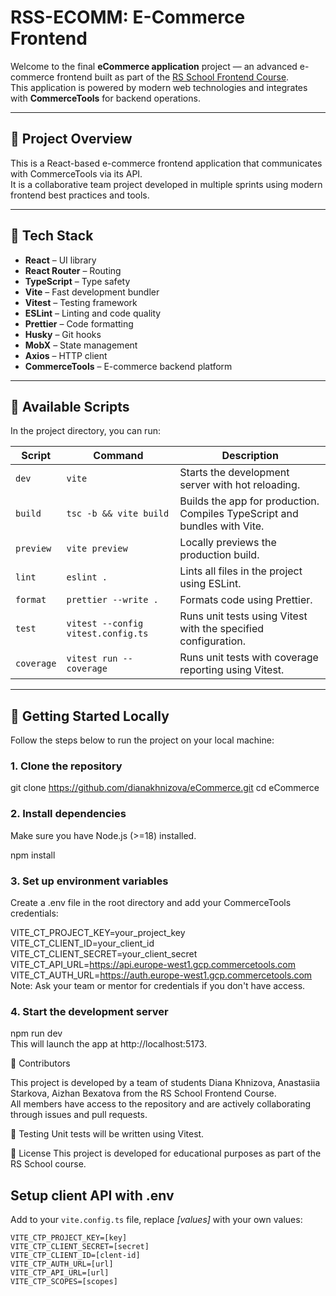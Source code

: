 # RSS-ECOMM: E-Commerce Frontend

Welcome to the final **eCommerce application** project — an advanced e-commerce frontend built as part of the [RS School Frontend Course](https://rs.school/js/).  
This application is powered by modern web technologies and integrates with **CommerceTools** for backend operations.

---

## 📌 Project Overview

This is a React-based e-commerce frontend application that communicates with CommerceTools via its API.  
It is a collaborative team project developed in multiple sprints using modern frontend best practices and tools.

---

## 🧰 Tech Stack

- **React** – UI library
- **React Router** – Routing
- **TypeScript** – Type safety
- **Vite** – Fast development bundler
- **Vitest** – Testing framework
- **ESLint** – Linting and code quality
- **Prettier** – Code formatting
- **Husky** – Git hooks
- **MobX** – State management
- **Axios** – HTTP client
- **CommerceTools** – E-commerce backend platform

---

## 📜 Available Scripts

In the project directory, you can run:

| Script     | Command                            | Description                                                               |
| ---------- | ---------------------------------- | ------------------------------------------------------------------------- |
| `dev`      | `vite`                             | Starts the development server with hot reloading.                         |
| `build`    | `tsc -b && vite build`             | Builds the app for production. Compiles TypeScript and bundles with Vite. |
| `preview`  | `vite preview`                     | Locally previews the production build.                                    |
| `lint`     | `eslint .`                         | Lints all files in the project using ESLint.                              |
| `format`   | `prettier --write .`               | Formats code using Prettier.                                              |
| `test`     | `vitest --config vitest.config.ts` | Runs unit tests using Vitest with the specified configuration.            |
| `coverage` | `vitest run --coverage`            | Runs unit tests with coverage reporting using Vitest.                     |

---

## 🚀 Getting Started Locally

Follow the steps below to run the project on your local machine:

### 1. Clone the repository

git clone https://github.com/dianakhnizova/eCommerce.git
cd eCommerce

### 2. Install dependencies

Make sure you have Node.js (>=18) installed.

npm install

### 3. Set up environment variables

Create a .env file in the root directory and add your CommerceTools credentials:

VITE_CT_PROJECT_KEY=your_project_key  
VITE_CT_CLIENT_ID=your_client_id  
VITE_CT_CLIENT_SECRET=your_client_secret  
VITE_CT_API_URL=https://api.europe-west1.gcp.commercetools.com  
VITE_CT_AUTH_URL=https://auth.europe-west1.gcp.commercetools.com  
Note: Ask your team or mentor for credentials if you don't have access.

### 4. Start the development server

npm run dev  
This will launch the app at http://localhost:5173.

👥 Contributors

This project is developed by a team of students Diana Khnizova, Anastasiia Starkova, Aizhan Bexatova from the RS School Frontend Course.  
All members have access to the repository and are actively collaborating through issues and pull requests.

🧪 Testing
Unit tests will be written using Vitest.

📄 License
This project is developed for educational purposes as part of the RS School course.

## Setup client API with .env

Add to your `vite.config.ts` file, replace <i>[values]</i> with your own values:

```
VITE_CTP_PROJECT_KEY=[key]
VITE_CTP_CLIENT_SECRET=[secret]
VITE_CTP_CLIENT_ID=[clent-id]
VITE_CTP_AUTH_URL=[url]
VITE_CTP_API_URL=[url]
VITE_CTP_SCOPES=[scopes]
```
